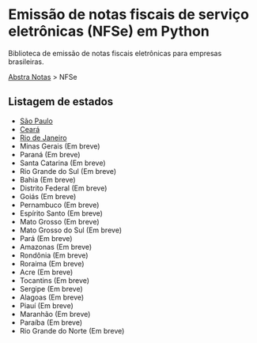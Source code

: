 # Emissão de notas fiscais de serviço eletrônicas (NFSe) em Python


Biblioteca de emissão de notas fiscais eletrônicas para empresas brasileiras.

[Abstra Notas](/README.md) > NFSe

## Listagem de estados

- [São Paulo](/abstra_notas/nfse/sp/README.md)
- [Ceará](/abstra_notas/nfse/ce/README.md)
- [Rio de Janeiro](/abstra_notas/nfse/rj/README.md)
- Minas Gerais (Em breve)
- Paraná (Em breve)
- Santa Catarina (Em breve)
- Rio Grande do Sul (Em breve)
- Bahia (Em breve)
- Distrito Federal (Em breve)
- Goiás (Em breve)
- Pernambuco (Em breve)
- Espírito Santo (Em breve)
- Mato Grosso (Em breve)
- Mato Grosso do Sul (Em breve)
- Pará (Em breve)
- Amazonas (Em breve)
- Rondônia (Em breve)
- Roraima (Em breve)
- Acre (Em breve)
- Tocantins (Em breve)
- Sergipe (Em breve)
- Alagoas (Em breve)
- Piauí (Em breve)
- Maranhão (Em breve)
- Paraíba (Em breve)
- Rio Grande do Norte (Em breve)

